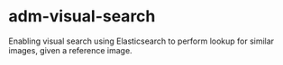 # adm-visual-search
Enabling visual search using Elasticsearch to perform lookup for similar images, given a reference image. 
